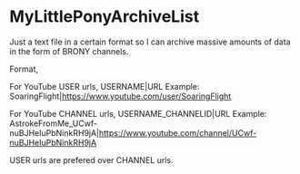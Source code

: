 # MyLittlePonyArchiveList
Just a text file in a certain format so I can archive massive amounts of data in the form of BRONY channels.


Format,

For YouTube USER urls,
USERNAME|URL
Example:
SoaringFlight|https://www.youtube.com/user/SoaringFlight


For YouTube CHANNEL urls,
USERNAME_CHANNELID|URL
Example:
AstrokeFromMe_UCwf-nuBJHeIuPbNinkRH9jA|https://www.youtube.com/channel/UCwf-nuBJHeIuPbNinkRH9jA

USER urls are prefered over CHANNEL urls.
